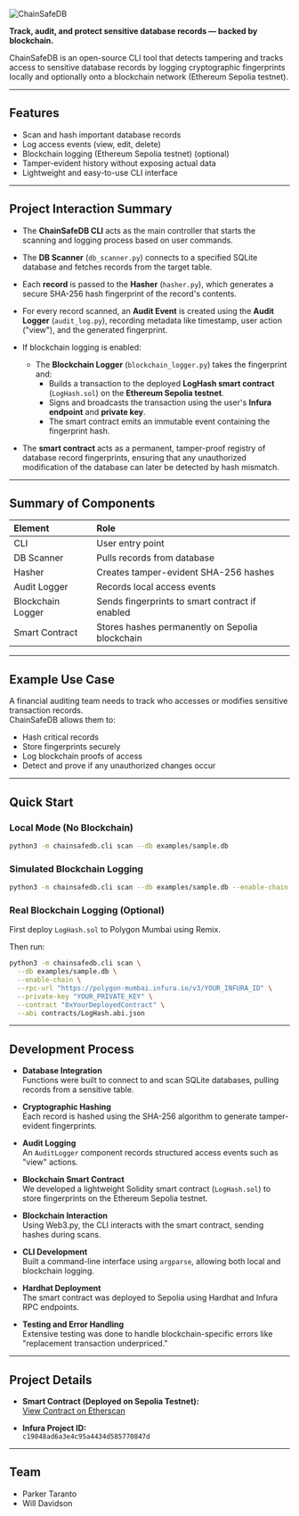![ChainSafeDB](https://github.com/user-attachments/assets/57637be5-7adb-4baa-965b-10f9c4967e40)

**Track, audit, and protect sensitive database records — backed by blockchain.**

ChainSafeDB is an open-source CLI tool that detects tampering and tracks access to sensitive database records by logging cryptographic fingerprints locally and optionally onto a blockchain network (Ethereum Sepolia testnet).

---

## Features

- Scan and hash important database records
- Log access events (view, edit, delete)
- Blockchain logging (Ethereum Sepolia testnet) (optional)
- Tamper-evident history without exposing actual data
- Lightweight and easy-to-use CLI interface

---

## Project Interaction Summary

- The **ChainSafeDB CLI** acts as the main controller that starts the scanning and logging process based on user commands.

- The **DB Scanner** (`db_scanner.py`) connects to a specified SQLite database and fetches records from the target table.

- Each **record** is passed to the **Hasher** (`hasher.py`), which generates a secure SHA-256 hash fingerprint of the record's contents.

- For every record scanned, an **Audit Event** is created using the **Audit Logger** (`audit_log.py`), recording metadata like timestamp, user action ("view"), and the generated fingerprint.

- If blockchain logging is enabled:
  - The **Blockchain Logger** (`blockchain_logger.py`) takes the fingerprint and:
    - Builds a transaction to the deployed **LogHash smart contract** (`LogHash.sol`) on the **Ethereum Sepolia testnet**.
    - Signs and broadcasts the transaction using the user's **Infura endpoint** and **private key**.
    - The smart contract emits an immutable event containing the fingerprint hash.

- The **smart contract** acts as a permanent, tamper-proof registry of database record fingerprints, ensuring that any unauthorized modification of the database can later be detected by hash mismatch.

---

## Summary of Components

| Element | Role |
|:--------|:-----|
| CLI | User entry point |
| DB Scanner | Pulls records from database |
| Hasher | Creates tamper-evident SHA-256 hashes |
| Audit Logger | Records local access events |
| Blockchain Logger | Sends fingerprints to smart contract if enabled |
| Smart Contract | Stores hashes permanently on Sepolia blockchain |




---

## Example Use Case

A financial auditing team needs to track who accesses or modifies sensitive transaction records.  
ChainSafeDB allows them to:
- Hash critical records
- Store fingerprints securely
- Log blockchain proofs of access
- Detect and prove if any unauthorized changes occur

---

## Quick Start

### Local Mode (No Blockchain)

```bash
python3 -m chainsafedb.cli scan --db examples/sample.db
```

### Simulated Blockchain Logging

```bash
python3 -m chainsafedb.cli scan --db examples/sample.db --enable-chain
```

### Real Blockchain Logging (Optional)

First deploy `LogHash.sol` to Polygon Mumbai using Remix.

Then run:

```bash
python3 -m chainsafedb.cli scan \
  --db examples/sample.db \
  --enable-chain \
  --rpc-url "https://polygon-mumbai.infura.io/v3/YOUR_INFURA_ID" \
  --private-key "YOUR_PRIVATE_KEY" \
  --contract "0xYourDeployedContract" \
  --abi contracts/LogHash.abi.json
```

---

## Development Process

- **Database Integration**  
  Functions were built to connect to and scan SQLite databases, pulling records from a sensitive table.

- **Cryptographic Hashing**  
  Each record is hashed using the SHA-256 algorithm to generate tamper-evident fingerprints.

- **Audit Logging**  
  An `AuditLogger` component records structured access events such as "view" actions.

- **Blockchain Smart Contract**  
  We developed a lightweight Solidity smart contract (`LogHash.sol`) to store fingerprints on the Ethereum Sepolia testnet.

- **Blockchain Interaction**  
  Using Web3.py, the CLI interacts with the smart contract, sending hashes during scans.

- **CLI Development**  
  Built a command-line interface using `argparse`, allowing both local and blockchain logging.

- **Hardhat Deployment**  
  The smart contract was deployed to Sepolia using Hardhat and Infura RPC endpoints.

- **Testing and Error Handling**  
  Extensive testing was done to handle blockchain-specific errors like "replacement transaction underpriced."

---

## Project Details

- **Smart Contract (Deployed on Sepolia Testnet):**  
  [View Contract on Etherscan](https://sepolia.etherscan.io/address/0xEd81578d72276fdA029306675d1026ec94e03209)

- **Infura Project ID:**  
  `c19848ad6a3e4c95a4434d585770847d`
  
---



## Team

- Parker Taranto
-  Will Davidson


